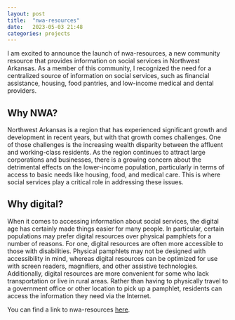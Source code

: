 ```yaml
---
layout: post
title:  "nwa-resources"
date:   2023-05-03 21:48
categories: projects
---
```


I am excited to announce the launch of nwa-resources, a new community resource that provides information on social services in Northwest Arkansas. As a member of this community, I recognized the need for a centralized source of information on social services, such as financial assistance, housing, food pantries, and low-income medical and dental providers.

## Why NWA?

Northwest Arkansas is a region that has experienced significant growth and development in recent years, but with that growth comes challenges. One of those challenges is the increasing wealth disparity between the affluent and working-class residents. As the region continues to attract large corporations and businesses, there is a growing concern about the detrimental effects on the lower-income population, particularly in terms of access to basic needs like housing, food, and medical care.
This is where social services play a critical role in addressing these issues.

## Why digital? 

When it comes to accessing information about social services, the digital age has certainly made things easier for many people. In particular, certain populations may prefer digital resources over physical pamphlets for a number of reasons.
For one, digital resources are often more accessible to those with disabilities. Physical pamphlets may not be designed with accessibility in mind, whereas digital resources can be optimized for use with screen readers, magnifiers, and other assistive technologies.
Additionally, digital resources are more convenient for some who lack transportation or live in rural areas. Rather than having to physically travel to a government office or other location to pick up a pamphlet, residents can access the information they need via the Internet.

You can find a link to nwa-resources [here](https://psibir.github.io/nwa-resources/).
